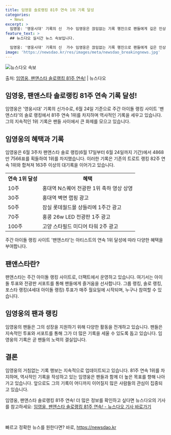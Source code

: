 ```yaml
---
title: 임영웅 솔로랭킹 81주 연속 1위 기록 달성
categories:
  - News
excerpt: >
  임영웅: '영웅시대' 기록의 신  가수 임영웅은 끊임없는 기록 행진으로 팬들에게 깊은 인상을 주고 있습니다.…
feature_text: >
  ## 뉴스다오 실시간 뉴스 속보입니다.

  임영웅: '영웅시대' 기록의 신  가수 임영웅은 끊임없는 기록 행진으로 팬들에게 깊은 인상을 주고 있습니다.…
image: 'https://newsdao.kr/res/images/meta/newsdao_breakingnews.jpg'
---
```


![뉴스다오 속보](https://newsdao.kr/res/images/meta/newsdao_breakingnews.jpg)

<p>출처: <a href="https://newsdao.kr/4393" rel="dofollow">임영웅, 팬앤스타 솔로랭킹 81주 연속!</a> | 뉴스다오</p>

<h2>임영웅, 팬앤스타 솔로랭킹 81주 연속 기록 달성!</h2>

<p data-ke-size="size16">임영웅은 '영웅시대' 기록의 신가수로, 6월 24일 기준으로 주간 아이돌 랭킹 사이트 '팬앤스타'의 솔로 랭킹에서 81주 연속 1위를 차지하며 역사적인 기록을 세우고 있습니다. 그의 지속적인 1위 기록은 팬들 사이에서 큰 화제를 모으고 있습니다.</p>

<h2 data-ke-size="size24">임영웅의 혜택과 기록</h2>

<p data-ke-size="size16">임영웅은 6월 3주차 팬앤스타 솔로 랭킹(6월 17일부터 6월 24일까지 기간)에서 4868만 7566표를 획들하여 1위를 차지했습니다. 이러한 기록은 기존의 트로트 랭킹 82주 연속 1위와 합쳐져 163주 이상의 대기록을 이어가고 있습니다.</p>

<table>
    <tr>
        <th>연속 1위 달성</th>
        <th>혜택</th>
    </tr>
    <tr>
        <td>10주</td>
        <td>홍대역 N스퀘어 전광판 1위 축하 영상 상영</td>
    </tr>
    <tr>
        <td>30주</td>
        <td>홍대역 벽면 랩핑 광고</td>
    </tr>
    <tr>
        <td>50주</td>
        <td>잠실 롯데월드몰 샹들리에 1주간 광고</td>
    </tr>
    <tr>
        <td>70주</td>
        <td>홍콩 26w LED 전광판 1주 광고</td>
    </tr>
    <tr>
        <td>100주</td>
        <td>고양 스타필드 미디어 타워 2주 광고</td>
    </tr>
</table>

<p data-ke-size="size16">주간 아이돌 랭킹 사이트 '팬앤스타'는 아티스트의 연속 1위 달성에 따라 다양한 혜택을 부여합니다.</p>

<h2 data-ke-size="size24">팬앤스타란?</h2>

<p data-ke-size="size16">팬앤스타는 주간 아이돌 랭킹 사이트로, 더팩트에서 운영하고 있습니다. 여기서는 아이돌 투표와 전광판 서포트를 통해 팬들에게 즐거움을 선사합니다. 그룹 랭킹, 솔로 랭킹, 포스타 랭킹(4세대 아이돌 랭킹) 투표가 매주 월요일에 시작되며, 누구나 참여할 수 있습니다.</p>

<h2 data-ke-size="size24">임영웅의 팬과 랭킹</h2>

<p data-ke-size="size16">임영웅의 팬들은 그의 성장을 지원하기 위해 다양한 활동을 전개하고 있습니다. 팬들은 지속적인 투표와 서포트를 통해 그가 더 많은 기록을 세울 수 있도록 돕고 있습니다. 임영웅의 기록은 곧 팬들의 노력의 결실입니다.</p>

<h2 data-ke-size="size24">결론</h2>

<p data-ke-size="size16">임영웅의 거침없는 기록 행보는 지속적으로 업데이트되고 있습니다. 81주 연속 1위를 차지하며, 역사적인 기록을 작성하고 있는 임영웅은 팬들과 함께 더 높은 목표를 향해 나아가고 있습니다. 앞으로도 그의 기록이 어디까지 이어질지 많은 사람들의 관심이 집중되고 있습니다.</p>

<p data-ke-size="size16">임영웅, 팬앤스타 솔로랭킹 81주 연속! 더 많은 정보를 확인하고 싶다면 뉴스다오의 기사를 참고하세요: <a href="https://newsdao.kr/4393">임영웅, 팬앤스타 솔로랭킹 81주 연속! - 뉴스다오 기사 바로가기</a></p>
<p data-ke-size="size16">&nbsp;</p> 

빠르고 정확한 뉴스를 원한다면? 바로, <a href="https://newsdao.kr" rel="dofollow">https://newsdao.kr</a>


    
